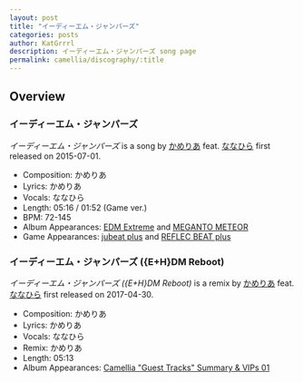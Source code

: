 ```yaml
---
layout: post
title: "イーディーエム・ジャンパーズ"
categories: posts
author: KatGrrrl
description: イーディーエム・ジャンパーズ song page
permalink: camellia/discography/:title
---
```


## Overview

### イーディーエム・ジャンパーズ

*イーディーエム・ジャンパーズ* is a song by [かめりあ](<{% link postsWiki/_posts/2023-12-10-camellia.md %}>) feat. [ななひら](#) first released on 2015-07-01.

* Composition: かめりあ
* Lyrics: かめりあ
* Vocals: ななひら
* Length: 05:16 / 01:52 (Game ver.)
* BPM: 72-145
* Album Appearances: [EDM Extreme](http://edm-extreme.com/) and [MEGANTO METEOR](<{% link postsInclude/_posts/camellia/albums/MEGANTO-METEOR/2023-12-21-MEGANTO-METEOR.md %}>)
* Game Appearances: [jubeat plus](https://remywiki.com/CS_jb_plus) and [REFLEC BEAT plus](https://remywiki.com/CS_RB_plus)

### イーディーエム・ジャンパーズ ({E+H}DM Reboot)

*イーディーエム・ジャンパーズ ({E+H}DM Reboot)* is a remix by [かめりあ](<{% link postsWiki/_posts/2023-12-10-camellia.md %}>) feat. [ななひら](#) first released on 2017-04-30.

* Composition: かめりあ
* Lyrics: かめりあ
* Vocals: ななひら
* Remix: かめりあ
* Length: 05:13
* Album Appearances: [Camellia "Guest Tracks" Summary & VIPs 01](<{% link postsInclude/_posts/camellia/albums/Camellia-Guest-Tracks-Summary-VIPs-01/2023-12-20-Camellia-Guest-Tracks-Summary-VIPs-01.md %}>)
